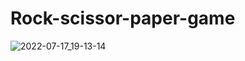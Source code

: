 # Rock-scissor-paper-game

![2022-07-17_19-13-14](https://user-images.githubusercontent.com/75265467/179699986-15ef61ea-95b8-4966-8dc4-dda1eae49da0.png)
